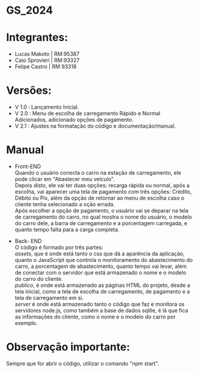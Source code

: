 # GS_2024

# Integrantes:
  * Lucas Makoto   | RM:95387
  * Caio Sprovieri | RM:93327
  * Felipe Castro  | RM 93318
# Versões:
* V 1.0 : Lançamento Inicial.
* V 2.0 : Menu de escolha de carregamento Rápido e Normal Adicionados, adicionado opções de pagamento.
* V 2.1 : Ajustes na formatação do código e documentação/manual.

# Manual
* Front-END<br> 
Quando o usuário conecta o carro na estação de carregamento, ele pode clicar em "Abastecer meu veículo".<br> 
Depois disto, ele vai ter duas opções: recarga rápida ou normal, após a escolha, vai aparecer uma tela de pagamento com três opções: Crédito, Débito ou Pix, além da opção de retornar ao menu de escolha caso o cliente tenha selecionado a oção errada.<br>
Após escolher a opção de pagamento, o usuário vai se deparar na tela de carregamento do carro, no qual mostra o nome do usuário, o modelo do carro dele, a barra de carregamento e a porcentagem carregada, e quanto tempo falta para a carga completa.

* Back- END<br> 
O código é formado por três partes:<br> 
*assets*, que é onde está tanto o css que dá a aparência da aplicação, quanto o JavaScript que controla o monitoramento do abastecimento do carro, a porcentagem de abastecimento, quanto tempo vai levar, além de conectar com o servidor que está armazenado o nome e o modelo do carro do cliente.<br>
*publico*, é onde está armazenado as páginas HTML do projeto, desde a tela inicial, como a tela de escolha de carregamento, de pagamento e a tela de carregamento em si.<br>
*server* é onde está armazenado tanto o código que faz e monitora os servidores node.js, como também a base de dados sqlite, é lá que fica as informações do cliente, como o nome e o modelo do carro por exemplo.


# Observação importante:<br>
Sempre que for abrir o código, utilizar o comando "npm start".